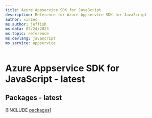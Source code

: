 ```yaml
---
title: Azure Appservice SDK for JavaScript
description: Reference for Azure Appservice SDK for JavaScript
author: xirzec
ms.author: jeffish
ms.data: 07/24/2023
ms.topic: reference
ms.devlang: javascript
ms.service: appservice
---
```

# Azure Appservice SDK for JavaScript - latest
## Packages - latest
[!INCLUDE [packages](appservice-index.md)]